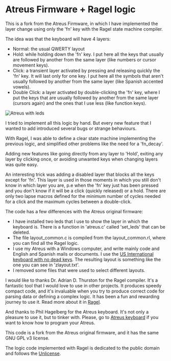 # Atreus Firmware + Ragel logic

This is a fork from the Atreus Firmware, in which I have implemented the layer
change using only the 'fn' key with the Ragel state machine compiler.

The idea was that the keyboard will have 4 layers:

- Normal: the usual QWERTY layout
- Hold: while holding down the 'fn' key. I put here all the keys that usually
are followed by another from the same layer (like numbers or cursor movement
keys).
- Click: a transient layer activated by pressing and releasing quickly the
'fn' key. It will last only for one key. I put here all the symbols that aren't
usually followed by another from the same layer (like Spanish accented vowels).
- Double Click: a layer activated by double-clicking the 'fn' key, where I put
the keys that are usually followed by another from the same layer (cursors
again) and the ones that I use less (like function keys).

![Atreus with leds](https://github.com/ferfebles/atreus-2leds1speaker-ragel/raw/master/atreus-leds.jpg)

I tried to implement all this logic by hand. But every new feature that I wanted
to add introduced several bugs or strange behaviours.

With Ragel, I was able to define a clear state machine implementing the previous
logic, and simplified other problems like the need for a 'fn_decay'.

Adding new features like going directly from any layer to 'Hold', exiting any
layer by clicking once, or avoiding unwanted keys when changing layers was
quite easy.

An interesting trick was adding a disabled layer that blocks all the keys
except for 'fn'. This layer is used in those moments in which you still don't
know in which layer you are, p.e when the 'fn' key just has been pressed and
you don't know if it will be a click (quickly released) or a hold. There are
only two lapse macros defined for the minimum number of cycles needed for a
click and the maximum cycles between a double-click.

The code has a few differences with the Atreus original firmware:

- I have installed two leds that I use to show the layer in which the keyboard
is. There is a function in 'atreus.c' called 'set_leds' that can be deleted.
- The file layout_common.c is compiled from the layout_common.rl, where you can
find all the Ragel logic.
- I use my Atreus with a Windows computer, and write mainly code and English and
Spanish mails or documents. I use the [US International keyboard with no dead
keys](https://answers.microsoft.com/en-us/windows/forum/windows_7-desktop/disable-dead-keys-for-us-international-keyboard/1de44160-83d9-4cd8-9eb3-e6b06b8604a4). The
resulting layout is something like the one you can see in 'zlayout.txt'.
- I removed some files that were used to select different layouts.

I would like to thanks Dr. Adrian D. Thurston for the Ragel compiler. It's
a fantastic tool that I would love to use in other projects. It produces
speedy compact code, and it's invaluable when you try to produce correct code
for parsing data or defining a complex logic. It has been a fun and rewarding
journey to use it. Read more about it in [Ragel](http://www.colm.net/open-source/ragel/).

And thanks to Phil Hagelberg for the Atreus keyboard. It's not only a pleasure
to use it, but to tinker with. Please, go to [Atreus keyboard](https://github.com/technomancy/atreus) if you want to know how to
program your Atreus.

This code is a fork from the Atreus original firmware, and it has the same
GNU GPL v3 license.

The logic code implemented with Ragel is dedicated to the public domain and
follows the [Unlicense](http://unlicense.org/).
